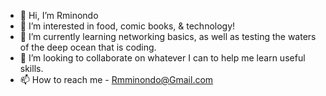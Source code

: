 - 👋 Hi, I’m Rminondo
- 👀 I’m interested in food, comic books, & technology!
- 🌱 I’m currently learning networking basics, as well as testing the waters of the deep ocean that is coding.
- 💞️ I’m looking to collaborate on whatever I can to help me learn useful skills.
- 📫 How to reach me - Rmminondo@Gmail.com

<!---
Rminondo/Rminondo is a ✨ special ✨ repository because its `README.md` (this file) appears on your GitHub profile.
You can click the Preview link to take a look at your changes.
--->
